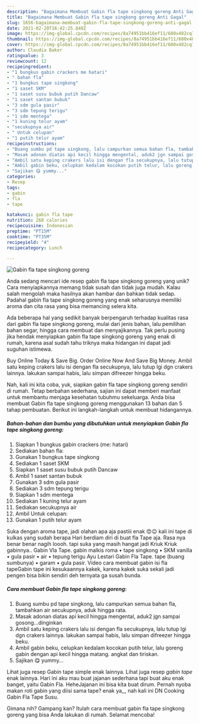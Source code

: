 ```yaml
---
description: "Bagaimana Membuat Gabin fla tape singkong goreng Anti Gagal"
title: "Bagaimana Membuat Gabin fla tape singkong goreng Anti Gagal"
slug: 1656-bagaimana-membuat-gabin-fla-tape-singkong-goreng-anti-gagal
date: 2021-02-20T16:42:25.848Z
image: https://img-global.cpcdn.com/recipes/8a74951bb416ef11/680x482cq70/gabin-fla-tape-singkong-goreng-foto-resep-utama.jpg
thumbnail: https://img-global.cpcdn.com/recipes/8a74951bb416ef11/680x482cq70/gabin-fla-tape-singkong-goreng-foto-resep-utama.jpg
cover: https://img-global.cpcdn.com/recipes/8a74951bb416ef11/680x482cq70/gabin-fla-tape-singkong-goreng-foto-resep-utama.jpg
author: Claudia Baker
ratingvalue: 3
reviewcount: 12
recipeingredient:
- "1 bungkus gabin crackers me hatari"
- " bahan fla"
- "1 bungkus tape singkong"
- "1 saset SKM"
- "1 saset susu bubuk putih Dancaw"
- "1 saset santan bubuk"
- "3 sdm gula pasir"
- "3 sdm tepung terigu"
- "1 sdm mentega"
- "1 kuning telur ayam"
- "secukupnya air"
- " Untuk celupan"
- "1 putih telur ayam"
recipeinstructions:
- "Buang sumbu pd tape singkong, lalu campurkan semua bahan fla, tambahkan air secukupnya, aduk hingga rata."
- "Masak adonan diatas api kecil hingga mengental, aduk2 jgn sampai gosong...dinginkan"
- "Ambil satu keping crakers lalu isi dengan fla secukupnya, lalu tutup lgi dgn crakers lainnya. lakukan sampai habis, lalu simpan difreezer hingga beku."
- "Ambil gabin beku, celupkan kedalam kocokan putih telur, lalu goreng gabin dengan api kecil hingga matang. angkat dan tiriskan."
- "Sajikan 😋 yummy..."
categories:
- Resep
tags:
- gabin
- fla
- tape

katakunci: gabin fla tape 
nutrition: 268 calories
recipecuisine: Indonesian
preptime: "PT15M"
cooktime: "PT35M"
recipeyield: "4"
recipecategory: Lunch

---
```



![Gabin fla tape singkong goreng](https://img-global.cpcdn.com/recipes/8a74951bb416ef11/680x482cq70/gabin-fla-tape-singkong-goreng-foto-resep-utama.jpg)

Anda sedang mencari ide resep gabin fla tape singkong goreng yang unik? Cara menyiapkannya memang tidak susah dan tidak juga mudah. Kalau salah mengolah maka hasilnya akan hambar dan bahkan tidak sedap. Padahal gabin fla tape singkong goreng yang enak seharusnya memiliki aroma dan cita rasa yang bisa memancing selera kita.

Ada beberapa hal yang sedikit banyak berpengaruh terhadap kualitas rasa dari gabin fla tape singkong goreng, mulai dari jenis bahan, lalu pemilihan bahan segar, hingga cara membuat dan menyajikannya. Tak perlu pusing jika hendak menyiapkan gabin fla tape singkong goreng yang enak di rumah, karena asal sudah tahu triknya maka hidangan ini dapat jadi suguhan istimewa.

Buy Online Today &amp; Save Big. Order Online Now And Save Big Money. Ambil satu keping crakers lalu isi dengan fla secukupnya, lalu tutup lgi dgn crakers lainnya. lakukan sampai habis, lalu simpan difreezer hingga beku.


Nah, kali ini kita coba, yuk, siapkan gabin fla tape singkong goreng sendiri di rumah. Tetap berbahan sederhana, sajian ini dapat memberi manfaat untuk membantu menjaga kesehatan tubuhmu sekeluarga. Anda bisa membuat Gabin fla tape singkong goreng menggunakan 13 bahan dan 5 tahap pembuatan. Berikut ini langkah-langkah untuk membuat hidangannya.

<!--inarticleads1-->

##### Bahan-bahan dan bumbu yang dibutuhkan untuk menyiapkan Gabin fla tape singkong goreng:

1. Siapkan 1 bungkus gabin crackers (me: hatari)
1. Sediakan  bahan fla:
1. Gunakan 1 bungkus tape singkong
1. Sediakan 1 saset SKM
1. Siapkan 1 saset susu bubuk putih Dancaw
1. Ambil 1 saset santan bubuk
1. Gunakan 3 sdm gula pasir
1. Sediakan 3 sdm tepung terigu
1. Siapkan 1 sdm mentega
1. Sediakan 1 kuning telur ayam
1. Sediakan secukupnya air
1. Ambil  Untuk celupan:
1. Gunakan 1 putih telur ayam


Suka dengan aroma tape, jadi olahan apa aja pastiii enak 😍😉 kali ini tape di kulkas yang sudah berapa Hari berdiam diri di buat fla Tape aja. Rasa nya benar benar nagih loooh. tapi suka yang masih hangat jadi Kriuk Kriuk gabinnya.. Gabin Vla Tape. gabin malkis roma • tape singkong • SKM vanilla • gula pasir • air • tepung terigu Ayu Lestari Gabin Fla Tape. tape (buang sumbunya) • garam • gula pasir. Video cara membuat gabin isi fla tapeGabin tape ini kesukaannya kakek, karena kakek suka sekali jadi pengen bisa bikin sendiri deh ternyata ga susah bunda. 

<!--inarticleads2-->

##### Cara membuat Gabin fla tape singkong goreng:

1. Buang sumbu pd tape singkong, lalu campurkan semua bahan fla, tambahkan air secukupnya, aduk hingga rata.
1. Masak adonan diatas api kecil hingga mengental, aduk2 jgn sampai gosong...dinginkan
1. Ambil satu keping crakers lalu isi dengan fla secukupnya, lalu tutup lgi dgn crakers lainnya. lakukan sampai habis, lalu simpan difreezer hingga beku.
1. Ambil gabin beku, celupkan kedalam kocokan putih telur, lalu goreng gabin dengan api kecil hingga matang. angkat dan tiriskan.
1. Sajikan 😋 yummy...


Lihat juga resep Gabin tape simple enak lainnya. Lihat juga resep *gabin tape* enak lainnya. Hari ini aku mau buat jajanan sederhana tapi buat aku enak banget, yaitu Gabin Fla. HeheJajanan ini bisa kita buat dirum. Pernah nyoba makan roti gabin yang diisi sama tape? enak ya,,, nah kali ini DN Cooking Gabin Fla Tape Susu. 

Gimana nih? Gampang kan? Itulah cara membuat gabin fla tape singkong goreng yang bisa Anda lakukan di rumah. Selamat mencoba!
